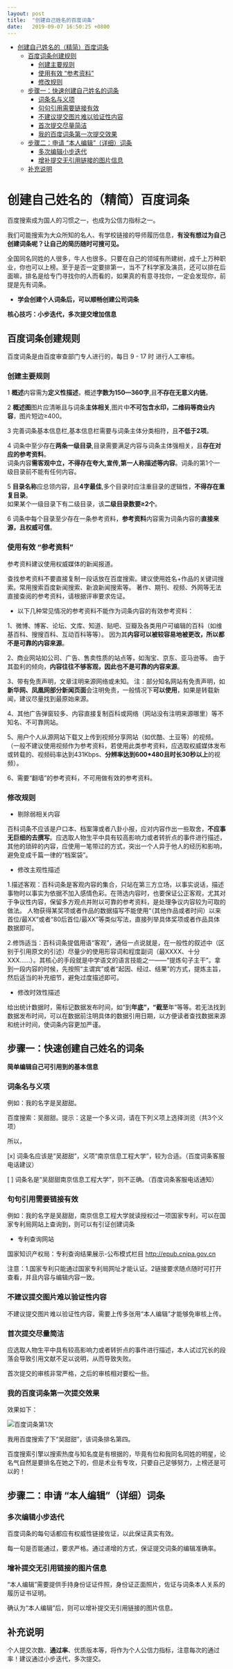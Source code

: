 ```yaml
---
layout: post
title:  "创建自己姓名的百度词条"
date:   2019-09-07 16:50:25 +0800
---
```


<!-- TOC -->

- [创建自己姓名的（精简）百度词条](#创建自己姓名的精简百度词条)
    - [百度词条创建规则](#百度词条创建规则)
        - [创建主要规则](#创建主要规则)
        - [使用有效 “参考资料”](#使用有效-参考资料)
        - [修改规则](#修改规则)
    - [步骤一：快速创建自己姓名的词条](#步骤一快速创建自己姓名的词条)
        - [词条名与义项](#词条名与义项)
        - [句句引用需要链接有效](#句句引用需要链接有效)
        - [不建议提交图片难以验证性内容](#不建议提交图片难以验证性内容)
        - [首次提交尽量简洁](#首次提交尽量简洁)
        - [我的百度词条第一次提交效果](#我的百度词条第一次提交效果)
    - [步骤二：申请 “本人编辑”（详细）词条](#步骤二申请-本人编辑详细词条)
        - [多次编辑小步迭代](#多次编辑小步迭代)
        - [增补提交无引用链接的图片信息](#增补提交无引用链接的图片信息)
    - [补充说明](#补充说明)

<!-- /TOC -->


#  创建自己姓名的（精简）百度词条

百度搜索成为国人的习惯之一，也成为公信力指标之一。

我们可能搜索为大众所知的名人、有学校链接的导师履历信息，**有没有想过为自己创建词条呢？让自己的简历随时可搜可见。**

全国同名同姓的人很多，牛人也很多。只要在自己的领域有所建树，成千上万种职业，你也可以上榜。至于是否一定要排第一，当不了科学家及演员，还可以排在后面嘛，排名是给专门寻找你的人而看的，如果真的有意寻找你，一定会发现你，前提是先有词条。

- **学会创建个人词条后，可以顺畅创建公司词条**

**核心技巧：小步迭代，多次提交增加信息**

## 百度词条创建规则

百度词条是由百度审查部门专人进行的，每日 9 - 17 时  进行人工审核。

### 创建主要规则

1 **概述**内容需为**定义性描述**，概述**字数为150—360字**,且**不存在无意义内链**。

2 **概述图**图片应清晰且与词条**主体相关**,图片中**不可包含水印，二维码等商业内容**，图片短边≥400。

3 完善词条基本信息栏,基本信息栏需要与词条主体分类相符，且**不低于2项**。

4 词条中至少存在**两条一级目录**,目录需要满足内容与词条主体强相关，且**存在对应的参考资料**。  
词条内容**需客观中立，不得存在夸大,宣传,第一人称描述等内容**。词条的第1个一级目录前不能有任何内容。

5 **目录名称**应总领内容，且**4字最佳**,多个目录时应注重目录的逻辑性，**不得存在重复目录**。  
如果某个一级目录下有二级目录，该**二级目录数要≥2个**。

6 词条中每个目录至少存在一条参考资料，**参考资料**内容需为词条内容的**直接来源，且权威可信**。


### 使用有效 “参考资料”

参考资料建议使用权威媒体的新闻报道。

查找参考资料不要直接复制一段话放在百度搜索。建议使用姓名+作品的关键词搜索。常用搜索百度新闻搜索、新浪新闻搜索等。
著作、期刊、视频、外网等无法直接查阅的参考资料，请根据评审要求佐证。

- 以下几种常见情况的参考资料不能作为词条内容的有效参考资料：

1、微博、博客、论坛、文库、知道、贴吧、豆瓣及各类用户可编辑的百科（如维基百科、搜搜百科、互动百科等等）。 因为其**内容可以被较容易地被更改，所以都不是可靠的内容来源**。

2、商业网站如公司、广告、售卖性质的站点等，如淘宝、京东、亚马逊等。 由于其盈利的倾向，**内容往往不够客观，因此也不是可靠的内容来源**。

3、带有免责声明，文章注明来源网络或未知。
注：部分知名网站有免责声明，如**新华网、凤凰网部分新闻页面**会注明免责，一般情况下**可以使用**，如果是转载新闻，建议尽量找到最原始来源。

4、其他广告弹窗较多、内容直接复制百科或网络（网站没有注明来源哪里）等不知名、不可靠网站。

5、用户个人从源网站下载又上传到视频分享网站（如优酷、土豆等）的视频。（一般不建议使用视频作为参考资料，若使用此类参考资料，应选取权威媒体发布或转载的、视频码率达到431Kbps、**分辨率达到600*480且时长30秒以上**的视频）。

6、需要“翻墙”的参考资料，不可用做有效的参考资料。

### 修改规则

- 剔除弱相关内容

百科词条不应该是户口本、档案簿或者八卦小报，应对内容作出一些取舍，**不应事无巨细的去撰写**。应选取人物生平中具有较高影响力或者转折点的事件进行描述，其他的琐碎的内容，应使用一笔带过的方式，突出一个人异于他人的经历和影响，避免变成千篇一律的“档案袋”。

- 修改主观性描述
  
1.描述客观：百科词条是客观内容的集合，只站在第三方立场，以事实说话，描述事物时以事实为依据不加入感情色彩。在筛选内容时，也要保证公正客观，尤其对于争议性内容，保留多方观点并附以可靠的参考资料，是处理争议内容较为可取的做法。
人物获得某奖项或者作品的数据描写不能使用“（其他作品或者时间）以来首位/最XX”或者“80后首位/最XX”等类似写法，直接列举具体奖项或者作品具体数据即可。

2.修饰适当：百科词条提倡用语“客观”，通俗一点说就是，在一般性的叙述中（区别于引用原文的引述）尽量少的使用形容词和程度副词（最XXXX、十分XXX……）。其核心的手段就是中学语文的语言技能之一——“提炼句子主干”。拿到一段内容的时候，先按照“主谓宾”或者“起因、经过、结果”的方式，提炼主旨，然后适当的补充细节，避免过度描述即可。

- 修改时效性描述


给出统计数据时，需标记数据发布时间，如“到**年底”，“截至**年”等等。若无法找到数据发布时间，可以在数据前注明具体的数据引用日期，以方便读者查找数据来源和统计时间，使词条内容更加严谨。






## 步骤一：快速创建自己姓名的词条

**简单编辑自己可引用到的基本信息**

### 词条名与义项

例如：我的名字是吴甜甜。

百度搜索：吴甜甜。提示：这是一个多义词，请在下列义项上选择浏览（共3个义项）

所以，

[x] 词条名应该是“吴甜甜”，义项“南京信息工程大学”，较为合适。（百度词条客服电话建议）

[ ] 词条名是“吴甜甜南京信息工程大学”，则不正确。（百度词条客服电话通知）

### 句句引用需要链接有效
例如：我的名字是吴甜甜，南京信息工程大学就读授权过一项国家专利，可以在国家专利局网站上查询到，则可以有引证创建词条

- 专利查询网站
  
国家知识产权局：专利查询结果展示-公布模式栏目
http://epub.cnipa.gov.cn

注意：1.国家专利只能通过国家专利局网址才能认证。2链接要求随点随时可打开查看，并且内容与编辑内容一致。

### 不建议提交图片难以验证性内容

不建议提交图片难以验证性内容，需要上传多张用“本人编辑”才能够免审核上传。

### 首次提交尽量简洁

应选取人物生平中具有较高影响力或者转折点的事件进行描述，本人试过冗长的段落会导致引用文献不足以说明，从而导致失败。

首次提交的审核非常严格，之后的审核相对要松一些。

### 我的百度词条第一次提交效果
 
效果如下：

![百度词条第1次](/images/百度词条第1次.png)  

我用百度搜索了下“吴甜甜”，该词条排名第四。

百度搜索引擎以搜索热度与知名度是有根据的，毕竟有位和我同名同姓的明星，论名气自然是要排名在她之下的，但是术业有专攻，只要自己足够努力，上榜还是可以的！

## 步骤二：申请 “本人编辑”（详细）词条

### 多次编辑小步迭代

百度词条的每句话都应有权威性链接佐证，以此保证真实有效。

每一句是否能通过，要求严格。通过递增的方式，保证提交词条的编辑准确率。


### 增补提交无引用链接的图片信息


“本人编辑”需要提供手持身份证证件照，身份证正面照片，佐证与词条本人关系的履历证书证明。

确认为“本人编辑”后，则可以增补提交无引用链接的图片信息。

## 补充说明

个人提交次数、**通过率**、优质版本等，将作为个人公信力指标，注意每次的通过率！建议通过小步迭代，多次提交。